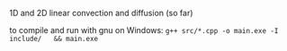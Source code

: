 1D and 2D linear convection and diffusion (so far)

to compile and run with gnu on Windows:
    `g++ src/*.cpp -o main.exe -I include/   && main.exe`